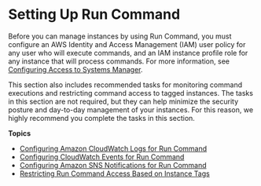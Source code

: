 # Setting Up Run Command<a name="sysman-rc-setting-up"></a>

Before you can manage instances by using Run Command, you must configure an AWS Identity and Access Management \(IAM\) user policy for any user who will execute commands, and an IAM instance profile role for any instance that will process commands\. For more information, see [Configuring Access to Systems Manager](systems-manager-access.md)\. 

This section also includes recommended tasks for monitoring command executions and restricting command access to tagged instances\. The tasks in this section are not required, but they can help minimize the security posture and day\-to\-day management of your instances\. For this reason, we highly recommend you complete the tasks in this section\.

**Topics**
+ [Configuring Amazon CloudWatch Logs for Run Command](sysman-rc-setting-up-cwlogs.md)
+ [Configuring CloudWatch Events for Run Command](rc-cwe.md)
+ [Configuring Amazon SNS Notifications for Run Command](rc-sns-notifications.md)
+ [Restricting Run Command Access Based on Instance Tags](sysman-rc-setting-up-cmdsec.md)